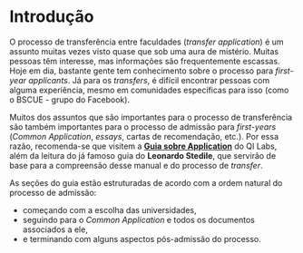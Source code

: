 # Introdução

O processo de transferência entre faculdades (*transfer application*) é um assunto muitas vezes visto quase que sob uma aura de mistério. Muitas pessoas têm interesse, mas informações são frequentemente escassas. Hoje em dia, bastante gente tem conhecimento sobre o processo para *first-year applicants*. Já para os *transfers*, é difícil encontrar pessoas com alguma experiência, mesmo em comunidades específicas para isso (como o BSCUE - grupo do Facebook).

Muitos dos assuntos que são importantes para o processo de transferência são também importantes para o processo de admissão para *first-years* (*Common Application*, *essays*, cartas de recomendação, etc.). Por essa razão, recomenda-se que visitem a [**Guia sobre Application**](http://www.qilabs.org/guias/application) do QI Labs, além da leitura do já famoso guia do **Leonardo Stedile**, que servirão de base para a compreensão desse manual e do processo de *transfer*.

As seções do guia estão estruturadas de acordo com a ordem natural do processo de admissão: 

- começando com a escolha das universidades, 
- seguindo para o *Common Application* e todos os documentos associados a ele, 
- e terminando com alguns aspectos pós-admissão do processo.
